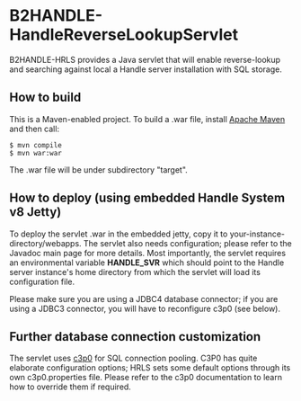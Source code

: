 # B2HANDLE-HandleReverseLookupServlet

B2HANDLE-HRLS provides a Java servlet that will enable reverse-lookup and searching against local a Handle server installation with SQL storage.

## How to build

This is a Maven-enabled project. To build a .war file, install [Apache Maven](https://maven.apache.org) and then call:
```
$ mvn compile
$ mvn war:war
```
The .war file will be under subdirectory "target". 

## How to deploy (using embedded Handle System v8 Jetty)

To deploy the servlet .war in the embedded jetty, copy it to your-instance-directory/webapps.
The servlet also needs configuration; please refer to the Javadoc main page for more details. Most importantly, the servlet requires an environmental variable **HANDLE_SVR** which should point to the Handle server instance's home directory from which the servlet will load its configuration file.

Please make sure you are using a JDBC4 database connector; if you are using a JDBC3 connector, you will have to reconfigure c3p0 (see below).

## Further database connection customization

The servlet uses [c3p0](http://www.mchange.com/projects/c3p0) for SQL connection pooling. C3P0 has quite elaborate configuration options; HRLS sets some default options through its own c3p0.properties file. Please refer to the c3p0 documentation to learn how to override them if required.